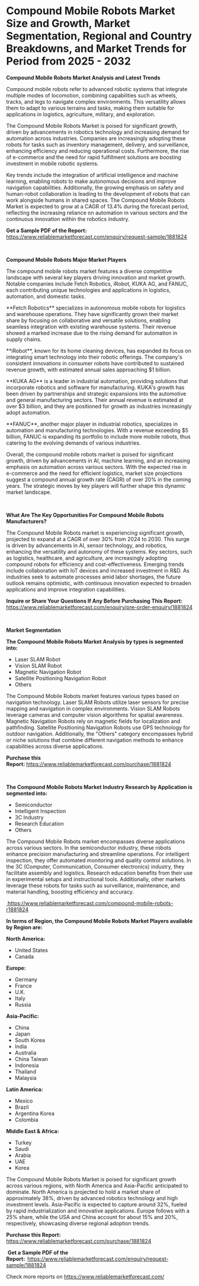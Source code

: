 <p><h1>Compound Mobile Robots Market Size and Growth, Market Segmentation, Regional and Country Breakdowns, and Market Trends for Period from 2025 -  2032</h1></p><p><strong>Compound Mobile Robots Market Analysis and Latest Trends</strong></p>
<p><p>Compound mobile robots refer to advanced robotic systems that integrate multiple modes of locomotion, combining capabilities such as wheels, tracks, and legs to navigate complex environments. This versatility allows them to adapt to various terrains and tasks, making them suitable for applications in logistics, agriculture, military, and exploration.</p><p>The Compound Mobile Robots Market is poised for significant growth, driven by advancements in robotics technology and increasing demand for automation across industries. Companies are increasingly adopting these robots for tasks such as inventory management, delivery, and surveillance, enhancing efficiency and reducing operational costs. Furthermore, the rise of e-commerce and the need for rapid fulfillment solutions are boosting investment in mobile robotic systems.</p><p>Key trends include the integration of artificial intelligence and machine learning, enabling robots to make autonomous decisions and improve navigation capabilities. Additionally, the growing emphasis on safety and human-robot collaboration is leading to the development of robots that can work alongside humans in shared spaces. The Compound Mobile Robots Market is expected to grow at a CAGR of 13.4% during the forecast period, reflecting the increasing reliance on automation in various sectors and the continuous innovation within the robotics industry.</p></p>
<p><strong>Get a Sample PDF of the Report:&nbsp;</strong> <a href="https://www.reliablemarketforecast.com/enquiry/request-sample/1881824?utm_campaign=2737&utm_medium=2&utm_source=Github&utm_content=ia&utm_term=01032025&utm_id=compound-mobile-robots">https://www.reliablemarketforecast.com/enquiry/request-sample/1881824</a></p>
<p>&nbsp;</p>
<p><strong>Compound Mobile Robots Major Market Players</strong></p>
<p><p>The compound mobile robots market features a diverse competitive landscape with several key players driving innovation and market growth. Notable companies include Fetch Robotics, iRobot, KUKA AG, and FANUC, each contributing unique technologies and applications in logistics, automation, and domestic tasks.</p><p>**Fetch Robotics** specializes in autonomous mobile robots for logistics and warehouse operations. They have significantly grown their market share by focusing on collaborative and versatile solutions, enabling seamless integration with existing warehouse systems. Their revenue showed a marked increase due to the rising demand for automation in supply chains.</p><p>**iRobot**, known for its home cleaning devices, has expanded its focus on integrating smart technology into their robotic offerings. The company's consistent innovations in consumer robots have contributed to sustained revenue growth, with estimated annual sales approaching $1 billion.</p><p>**KUKA AG** is a leader in industrial automation, providing solutions that incorporate robotics and software for manufacturing. KUKA's growth has been driven by partnerships and strategic expansions into the automotive and general manufacturing sectors. Their annual revenue is estimated at over $3 billion, and they are positioned for growth as industries increasingly adopt automation.</p><p>**FANUC**, another major player in industrial robotics, specializes in automation and manufacturing technologies. With a revenue exceeding $5 billion, FANUC is expanding its portfolio to include more mobile robots, thus catering to the evolving demands of various industries.</p><p>Overall, the compound mobile robots market is poised for significant growth, driven by advancements in AI, machine learning, and an increasing emphasis on automation across various sectors. With the expected rise in e-commerce and the need for efficient logistics, market size projections suggest a compound annual growth rate (CAGR) of over 20% in the coming years. The strategic moves by key players will further shape this dynamic market landscape.</p></p>
<p>&nbsp;</p>
<p><strong>What Are The Key Opportunities For Compound Mobile Robots Manufacturers?</strong></p>
<p><p>The Compound Mobile Robots market is experiencing significant growth, projected to expand at a CAGR of over 30% from 2024 to 2030. This surge is driven by advancements in AI, sensor technology, and robotics, enhancing the versatility and autonomy of these systems. Key sectors, such as logistics, healthcare, and agriculture, are increasingly adopting compound robots for efficiency and cost-effectiveness. Emerging trends include collaboration with IoT devices and increased investment in R&D. As industries seek to automate processes amid labor shortages, the future outlook remains optimistic, with continuous innovation expected to broaden applications and improve integration capabilities.</p></p>
<p><strong>Inquire or Share Your Questions If Any Before Purchasing This Report:</strong> <a href="https://www.reliablemarketforecast.com/enquiry/pre-order-enquiry/1881824?utm_campaign=2737&utm_medium=2&utm_source=Github&utm_content=ia&utm_term=01032025&utm_id=compound-mobile-robots">https://www.reliablemarketforecast.com/enquiry/pre-order-enquiry/1881824</a></p>
<p>&nbsp;</p>
<p><strong>Market Segmentation</strong></p>
<p><strong>The Compound Mobile Robots Market Analysis by types is segmented into:</strong></p>
<p><ul><li>Laser SLAM Robot</li><li>Vision SLAM Robot</li><li>Magnetic Navigation Robot</li><li>Satellite Positioning Navigation Robot</li><li>Others</li></ul></p>
<p><p>The Compound Mobile Robots market features various types based on navigation technology. Laser SLAM Robots utilize laser sensors for precise mapping and navigation in complex environments. Vision SLAM Robots leverage cameras and computer vision algorithms for spatial awareness. Magnetic Navigation Robots rely on magnetic fields for localization and pathfinding. Satellite Positioning Navigation Robots use GPS technology for outdoor navigation. Additionally, the "Others" category encompasses hybrid or niche solutions that combine different navigation methods to enhance capabilities across diverse applications.</p></p>
<p><strong>Purchase this Report:&nbsp;</strong><a href="https://www.reliablemarketforecast.com/purchase/1881824?utm_campaign=2737&utm_medium=2&utm_source=Github&utm_content=ia&utm_term=01032025&utm_id=compound-mobile-robots">https://www.reliablemarketforecast.com/purchase/1881824</a></p>
<p>&nbsp;</p>
<p><strong>The Compound Mobile Robots Market Industry Research by Application is segmented into:</strong></p>
<p><ul><li>Semiconductor</li><li>Intelligent Inspection</li><li>3C Industry</li><li>Research Education</li><li>Others</li></ul></p>
<p><p>The Compound Mobile Robots market encompasses diverse applications across various sectors. In the semiconductor industry, these robots enhance precision manufacturing and streamline operations. For intelligent inspection, they offer automated monitoring and quality control solutions. In the 3C (Computer, Communication, Consumer electronics) industry, they facilitate assembly and logistics. Research education benefits from their use in experimental setups and instructional tools. Additionally, other markets leverage these robots for tasks such as surveillance, maintenance, and material handling, boosting efficiency and accuracy.</p></p>
<p><a href="https://www.reliablemarketforecast.com/compound-mobile-robots-r1881824?utm_campaign=2737&utm_medium=2&utm_source=Github&utm_content=ia&utm_term=01032025&utm_id=compound-mobile-robots">&nbsp;https://www.reliablemarketforecast.com/compound-mobile-robots-r1881824</a></p>
<p><strong>In terms of Region, the Compound Mobile Robots Market Players available by Region are:</strong></p>
<p>
    <p> <strong> North America: </strong>
        <ul>
            <li>United States</li>
            <li>Canada</li>
        </ul>
        </p> 
    <p> <strong> Europe: </strong>
        <ul>
            <li>Germany</li>
            <li>France</li>
            <li>U.K.</li>
            <li>Italy</li>
            <li>Russia</li>
        </ul>
        </p> 
    <p> <strong> Asia-Pacific: </strong>
        <ul>
            <li>China</li>
            <li>Japan</li>
            <li>South Korea</li>
            <li>India</li>
            <li>Australia</li>
            <li>China Taiwan</li>
            <li>Indonesia</li>
            <li>Thailand</li>
            <li>Malaysia</li>
        </ul>
        </p> 
    <p> <strong> Latin America: </strong>
        <ul>
            <li>Mexico</li>
            <li>Brazil</li>
            <li>Argentina Korea</li>
            <li>Colombia</li>
        </ul>
        </p> 
    <p> <strong> Middle East & Africa: </strong>
        <ul>
            <li>Turkey</li>
            <li>Saudi</li>
            <li>Arabia</li>
            <li>UAE</li>
            <li>Korea</li>
        </ul>
    </p>
    </p>
<p><p>The Compound Mobile Robots Market is poised for significant growth across various regions, with North America and Asia-Pacific anticipated to dominate. North America is projected to hold a market share of approximately 38%, driven by advanced robotics technology and high investment levels. Asia-Pacific is expected to capture around 32%, fueled by rapid industrialization and innovative applications. Europe follows with a 25% share, while the USA and China account for about 15% and 20%, respectively, showcasing diverse regional adoption trends.</p></p>
<p><strong>Purchase this Report: </strong><a href="https://www.reliablemarketforecast.com/purchase/1881824?utm_campaign=2737&utm_medium=2&utm_source=Github&utm_content=ia&utm_term=01032025&utm_id=compound-mobile-robots">https://www.reliablemarketforecast.com/purchase/1881824</a></p>
<p>&nbsp;<strong>Get a Sample PDF of the Report:&nbsp;&nbsp;</strong><a href="https://www.reliablemarketforecast.com/enquiry/request-sample/1881824?utm_campaign=2737&utm_medium=2&utm_source=Github&utm_content=ia&utm_term=01032025&utm_id=compound-mobile-robots">https://www.reliablemarketforecast.com/enquiry/request-sample/1881824</a></p>
<p><strong></strong></p>
<p>Check more reports on <a href="https://www.reliablemarketforecast.com/?utm_campaign=2737&utm_medium=2&utm_source=Github&utm_content=ia&utm_term=01032025&utm_id=compound-mobile-robots">https://www.reliablemarketforecast.com/</a></p>